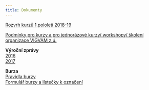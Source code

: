 ```yaml
---
title: Dokumenty
---
```

[Rozvrh kurzů 1.pololetí 2018-19](/docs/rozvrh-18-19-vigvam.pdf)

[Podmínky pro kurzy a pro jednorázové kurzy/ workshopy/ školení organizace VIGVAM z.ú.](</docs/Podminky_ kurzy_akce_VIGVAM_2018_19.pdf>)

**Výroční zprávy**\
[2016](/docs/VZ_VIGVAM_2016.pdf)\
[2017](/docs/VZ_VIGVAM_2017.pdf)

**Burza**\
[Pravidla burzy](/docs/burza-pravidla-vigvam-2017.pdf)\
[Formulář burzy a lístečky k označení](/docs/burza-formular-seznam-veci-2017.pdf)
